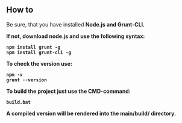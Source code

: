 ## How to

Be sure, that you have installed <b>Node.js<b/> and <b>Grunt-CLI</b>. 

If not, download node.js and use the following syntax:

```
npm install grunt -g
npm install grunt-cli -g
```

To check the version use:

```
npm -v
grunt --version
```

To build the project just use the CMD-command:

```
build.bat
```

A compiled version will be rendered into the <b>main/build/</b> directory.
